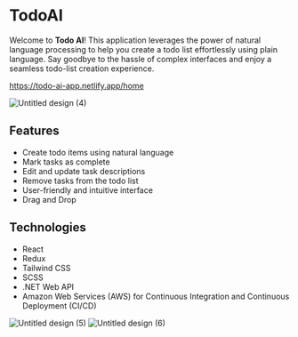 # TodoAI

Welcome to **Todo AI**! This application leverages the power of natural language processing to help you create a todo list effortlessly using plain language. Say goodbye to the hassle of complex interfaces and enjoy a seamless todo-list creation experience.

https://todo-ai-app.netlify.app/home

![Untitled design (4)](https://github.com/Y-Moshe/todo-ai-client/assets/108017307/04c140ba-2eb8-4314-9f4c-45c14e91ca72)


## Features

- Create todo items using natural language
- Mark tasks as complete
- Edit and update task descriptions
- Remove tasks from the todo list
- User-friendly and intuitive interface
- Drag and Drop

## Technologies

- React
- Redux
- Tailwind CSS
- SCSS
- .NET Web API
- Amazon Web Services (AWS) for Continuous Integration and Continuous Deployment (CI/CD)


![Untitled design (5)](https://github.com/Y-Moshe/todo-ai-client/assets/108017307/a0cf3d43-0ed4-4fe5-b79b-e295c94c49df)
![Untitled design (6)](https://github.com/Y-Moshe/todo-ai-client/assets/108017307/6e5e9acf-538c-46c5-b884-3acd307a0337)


